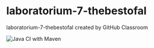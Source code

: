 # laboratorium-7-thebestofal
laboratorium-7-thebestofal created by GitHub Classroom

![Java CI with Maven](https://github.com/testowanieaplikacjijavaug/laboratorium-7-thebestofal/workflows/Java%20CI%20with%20Maven/badge.svg)
